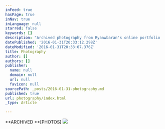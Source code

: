 ```yaml
---
inFeed: true
hasPage: true
inNav: true
inLanguage: null
starred: false
keywords: []
description: "Archived photography from Ryanwbaran's online portfolio | Photography art | GoToProDesign"
datePublished: '2016-01-31T20:33:12.298Z'
dateModified: '2016-01-31T20:33:07.376Z'
title: Photography
author: []
authors: []
publisher:
  name: null
  domain: null
  url: null
  favicon: null
sourcePath: _posts/2016-01-31-photography.md
published: true
url: photography/index.html
_type: Article

---
```

**ARCHIVED **\[PHOTOS\]
![](https://the-grid-user-content.s3-us-west-2.amazonaws.com/f28f349d-89fb-4add-bdb6-395c37b7a6ff.jpg)